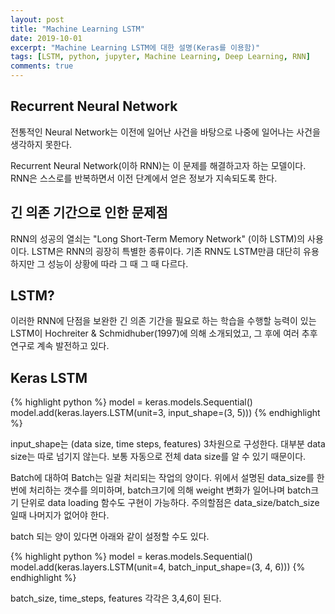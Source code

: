 ```yaml
---
layout: post
title: "Machine Learning LSTM"
date: 2019-10-01
excerpt: "Machine Learning LSTM에 대한 설명(Keras를 이용함)"
tags: [LSTM, python, jupyter, Machine Learning, Deep Learning, RNN]
comments: true
---
```


## Recurrent Neural Network
전통적인 Neural Network는 이전에 일어난 사건을 바탕으로 나중에 일어나는 사건을 생각하지 못한다.

Recurrent Neural Network(이하 RNN)는 이 문제를 해결하고자 하는 모델이다. RNN은 스스로를 반복하면서 이전 단계에서 얻은 정보가 지속되도록 한다.

## 긴 의존 기간으로 인한 문제점
RNN의 성공의 열쇠는 "Long Short-Term Memory Network" (이하 LSTM)의 사용이다. LSTM은 RNN의 굉장히 특별한 종류이다. 기존 RNN도 LSTM만큼 대단히 유용하지만 그 성능이 상황에 따라 그 때 그 때 다르다.



## LSTM?
이러한 RNN에 단점을 보완한 긴 의존 기간을 필요로 하는 학습을 수행할 능력이 있는 LSTM이 Hochreiter & Schmidhuber(1997)에 의해 소개되었고, 그 후에 여러 추후 연구로 계속 발전하고 있다.


## Keras LSTM
{% highlight python %}
model = keras.models.Sequential()
model.add(keras.layers.LSTM(unit=3, input_shape=(3, 5)))
{% endhighlight %}

input_shape는 (data size, time steps, features) 3차원으로 구성한다. 대부분 data size는 따로 넘기지 않는다. 보통 자동으로 전체 data size를 알 수 있기 때문이다.


Batch에 대하여
Batch는 일괄 처리되는 작업의 양이다. 위에서 설명된 data_size를 한번에 처리하는 갯수를 의미하며, batch크기에 의해 weight 변화가 일어나며 batch크기 단위로 data loading 함수도 구현이 가능하다. 주의할점은 data_size/batch_size일때 나머지가 없어야 한다.

batch 되는 양이 있다면 아래와 같이 설정할 수도 있다.

{% highlight python %}
model = keras.models.Sequential()
model.add(keras.layers.LSTM(unit=4, batch_input_shape=(3, 4, 6)))
{% endhighlight %}

batch_size, time_steps, features 각각은 3,4,6이 된다.
